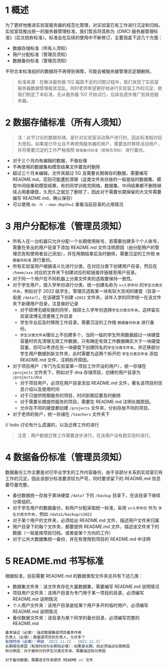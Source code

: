 # 1 概述

为了更好地推进实验室服务器的规范化管理，对实验室已有工作进行沉淀和归档，实验室现推出统一的服务器管理标准，我们暂且将其称为《DMCI 服务器管理标准》（后文统称标准）。标准会在后续的使用中不断修订，主要涵盖下述几个方面：

- 数据存储标准（所有人须知）
- 用户分配标准（管理员须知）
- 数据备份标准（管理员须知）

不符合本标准组织的数据将不再得到保障，可能会被服务器管理员定期删除。

> 标准来源：在解决服务器 102 磁盘不足的问题过程中，我们发现了实验室服务器数据管理极其混乱，同时老师希望更好地进行实验室工作的沉淀，故我们制定了本标准，先从服务器 102 开始试行，后续会逐步推广到其他服务器。

# 2 数据存储标准（所有人须知）

> 注：此节讨论的数据存储，是针对实验室活动用户进行的，因此标准相对较为宽松。如果是已毕业且不再使用服务器的用户，需要及时移除活动用户，并将需要沉淀的工作严格按照 `数据备份标准（管理员须知）` 进行备份。

- 对于三个月内有编辑的数据，不做处理
- 不再使用的数据集和模型结果文件要及时删除
- 超过三个月未编辑，文件夹超过 5G 且需要长期保存的数据，需要编写 README.md，否则可能遭到清理（这类文件夹存放的一般是临时数据集、模型中间结果和模型结果，有的同学训练完网络，数据集、中间结果都不删除继续占用着硬盘，久而久之就忘了删除了，因此对于需要长期保留的大文件需要编写 README.md，确认保存）
- 可以使用 `du -h --max-depth=1` 查看当前目录的占用情况

# 3 用户分配标准（管理员须知）

- 所有人在一台机器只允许分配一个长期使用账号，若需要创建多个个人账号，需要在多出的用户目录下添加 README.md 文件注明原因（由分配用户的管理员告知使用者自己添加），并在用期结束后及时删除，需要沉淀的工作按 `数据备份标准` 进行备份。
- 所有实验室用户根据语义化进行分类，在对应分类下创建用户目录，然后在 `/home/xxx` 对应的文件夹下创建对应的软链接并链接至用户目录。
- 对于同一个用户在不同机器上分类文件夹的选取要保持一致性。
- 对于学生用户，按入学年份进行分类，统一创建名称为 `s+入学年份` 的`学生分类文件夹`，例如对于 2022 级学生，管理员选取某一块有较大空闲的硬盘（目录一般是 `/data?`），在该硬盘下创建 `s2022` 文件夹，该年入学的同学统一在该文件夹下新建用户目录，注意做好记录
  - 对于硕博无缝衔接的同学，按硕士入学年份选择`学生分类文件夹`，这样留实验室读博无须更换工作目录
  - 学生毕业后及时移除工作目录，需要沉淀的工作按 `数据备份标准` 进行备份。
  - `学生分类文件夹`理论上不创建多个，当同一级的学生所用数据超过一块硬盘容量时优先清理无效工作数据，只有确定有效工作数据确实大于一块硬盘容量，则可以考虑在另一块硬盘下创建同名的`学生分类文件夹`，并迁移部分学生用户数据到新文件夹，此时需要为这两个拆开的 `学生分类文件夹` 添加 README.md 文件，注明拆开原因。
- 对于项目用户（专门为实验室某一项目工作开设的用户），统一存储在 `/projects` 文件夹下，例如对于 dna 存储项目，创建的用户目录为 `/projects/dna`
  - 对于项目用户，必须在用户目录添加 README.md 文件，著名该项目的信息介绍以及使用时间
  - 对于只提供短期服务的项目，时间到期后要及时删除
  - 对于需要长期提供服务的项目，需要在 README.md 注明长期原因。
  - 允许在不同的硬盘都创建 `/projects` 文件夹，分别存放不同的项目。
- 对于老师的账户，统一存储在 `/teachers` 文件夹下

// todo 讨论有什么遗漏的，以及迁移工作的进行

> 注意：用户数据迁移工作需要逐步进行，在该用户没有跑实验时进行。

# 4 数据备份标准（管理员须知）

数据备份工作主要是对已毕业学生的工作内容备份，由于该部分关系到实验室已有工作的沉淀，因此该部分标准要求较为严苛，同时要求留下的 README.md 信息要尽量完整。

- 备份数据统一存放于某块硬盘 `/data?` 下的 `/backup` 目录下，在该目录下继续分类组织。
- 对于学生用户的数据备份，和用户分配采取统一标准，采用 `s+入学年份` 作为 `学生分类文件夹`，例如 `/data1/backup/s2022`
- 对于某个用户的文件夹，必须给出 README.md 文件，描述用户文件夹归属
- 用户目录下的每个文件夹，都要提供 README.md 文件，描述该文件夹下的数据（一般是按项目归档，或者是某个方向的工作）
- 对于公共大数据集统一备份，并在有使用到项目的 README.md 中注明

# 5 README.md 书写标准

根据标准，目前需要 README.md 的数据类型文件夹总共有下述几类：

- 数据集文件夹：该文件夹存在大量数据集，需要编写 README.md 说明情况
- 项目用户文件夹：该用户目录为专门用于某一项目的目录，必须编写 README.md 说明情况
- 个人用户文件夹：该用户目录是给某个用户多开的临时用户，必须编写 README.md 说明情况
- 备份数据文件夹：该目录为某个同学的备份目录，必须编写完整的 README.md

```js
基本描述（必填）：描述数据集或项目基本作用
负责人（必填）：数据或项目的负责人，允许多个
有效时间（必填）：例如 `2022.11.22 - 2022.12.31`
长期保存原因（有效时间为长期则必填）：如果是长期，则必须描述长期原因
拆分原因：对于被拆分的学生分类文件夹，需要描述拆分原因

对于备份数据，需要逐文件夹提供 README.md 文件
```
